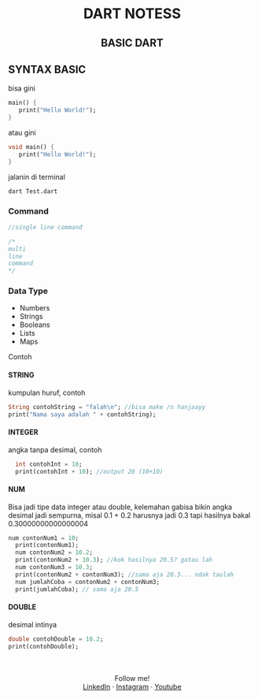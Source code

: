 <div align = "center">
  <h1> DART NOTESS </h1>
</div>

<div align = "center">
  <h2> BASIC DART </h2>
</div>

## SYNTAX BASIC

bisa gini
```dart
main() { 
   print("Hello World!"); 
}
```
atau gini
```dart
void main() { 
   print("Hello World!"); 
}

```

jalanin di terminal
```ssh
dart Test.dart
```

### Command

```dart
//single line command

/*
multi
line 
command
*/
```

### Data Type

- Numbers
- Strings
- Booleans
- Lists
- Maps

Contoh

#### STRING

kumpulan huruf, contoh

```dart
String contohString = "falah\n"; //bisa make /n hanjaayy
print("Nama saya adalah " + contohString);
```

#### INTEGER

angka tanpa desimal, contoh

```dart
  int contohInt = 10;
  print(contohInt + 10); //output 20 (10+10)
```

#### NUM

Bisa jadi tipe data integer atau double, kelemahan gabisa bikin angka desimal jadi sempurna, misal 0.1 + 0.2 harusnya jadi 0.3 tapi hasilnya bakal 0.30000000000000004 

```dart
num contonNum1 = 10;
  print(contonNum1);
  num contonNum2 = 10.2;
  print(contonNum2 + 10.3); //kok hasilnya 20.5? gatau lah
  num contonNum3 = 10.3;
  print(contonNum2 + contonNum3); //sama aja 20.5... ndak taulah
  num jumlahCoba = contonNum2 + contonNum3;
  print(jumlahCoba); // sama aja 20.5
```

#### DOUBLE

desimal intinya 

```dart
double contohDouble = 10.2;
print(contohDouble);
```




<br>
<br>

<div align="center">
    Follow me!<br>
    <a href="https://bit.ly/3Qcg3s4">LinkedIn</a>
    ·
    <a href="https://bit.ly/3oRMMaA">Instagram</a>
    ·
    <a href="https://bit.ly/3zqrTrP">Youtube</a>
</div>



